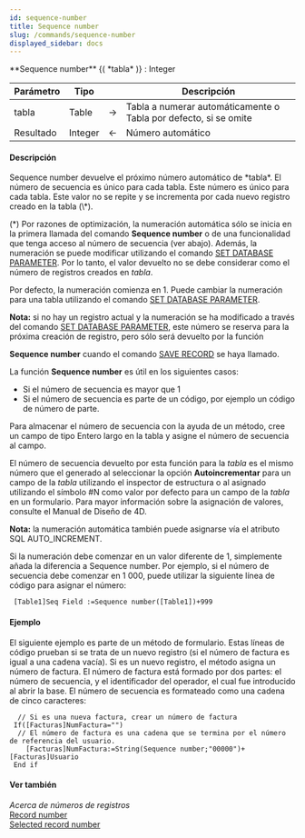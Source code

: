 ```yaml
---
id: sequence-number
title: Sequence number
slug: /commands/sequence-number
displayed_sidebar: docs
---
```


<!--REF #_command_.Sequence number.Syntax-->**Sequence number** {( *tabla* )} : Integer<!-- END REF-->
<!--REF #_command_.Sequence number.Params-->
| Parámetro | Tipo |  | Descripción |
| --- | --- | --- | --- |
| tabla | Table | &#8594;  | Tabla a numerar automáticamente o Tabla por defecto, si se omite |
| Resultado | Integer | &#8592; | Número automático |

<!-- END REF-->

#### Descripción 

<!--REF #_command_.Sequence number.Summary-->Sequence number devuelve el próximo número automático de *tabla*.<!-- END REF--> El número de secuencia es único para cada tabla. Este número es único para cada tabla. Este valor no se repite y se incrementa por cada nuevo registro creado en la tabla (\*).  

(\*) Por razones de optimización, la numeración automática sólo se inicia en la primera llamada del comando **Sequence number** o de una funcionalidad que tenga acceso al número de secuencia (ver abajo). Además, la numeración se puede modificar utilizando el comando [SET DATABASE PARAMETER](set-database-parameter.md). Por lo tanto, el valor devuelto no se debe considerar como el número de registros creados en *tabla*.

Por defecto, la numeración comienza en 1\. Puede cambiar la numeración para una tabla utilizando el comando [SET DATABASE PARAMETER](set-database-parameter.md). 

**Nota:** si no hay un registro actual y la numeración se ha modificado a través del comando [SET DATABASE PARAMETER](set-database-parameter.md), este número se reserva para la próxima creación de registro, pero sólo será devuelto por la función

**Sequence number** cuando el comando [SAVE RECORD](save-record.md) se haya llamado. 

La función **Sequence number** es útil en los siguientes casos:  
* Si el número de secuencia es mayor que 1
* Si el número de secuencia es parte de un código, por ejemplo un código de número de parte.

Para almacenar el número de secuencia con la ayuda de un método, cree un campo de tipo Entero largo en la tabla y asigne el número de secuencia al campo. 

El número de secuencia devuelto por esta función para la *tabla* es el mismo número que el generado al seleccionar la opción **Autoincrementar** para un campo de la *tabla* utilizando el inspector de estructura o al asignado utilizando el símbolo #N como valor por defecto para un campo de la *tabla* en un formulario. Para mayor información sobre la asignación de valores, consulte el Manual de Diseño de 4D.

**Nota:** la numeración automática también puede asignarse vía el atributo SQL AUTO\_INCREMENT.

Si la numeración debe comenzar en un valor diferente de 1, simplemente añada la diferencia a Sequence number. Por ejemplo, si el número de secuencia debe comenzar en 1 000, puede utilizar la siguiente línea de código para asignar el número:

```4d
 [Table1]Seq Field :=Sequence number([Table1])+999
```

#### Ejemplo 

El siguiente ejemplo es parte de un método de formulario. Estas líneas de código prueban si se trata de un nuevo registro (si el número de factura es igual a una cadena vacía). Si es un nuevo registro, el método asigna un número de factura. El número de factura está formado por dos partes: el número de secuencia, y el identificador del operador, el cual fue introducido al abrir la base. El número de secuencia es formateado como una cadena de cinco caracteres:

```4d
  // Si es una nueva factura, crear un número de factura
 If([Facturas]NumFactura="")
  // El número de factura es una cadena que se termina por el número de referencia del usuario.
    [Facturas]NumFactura:=String(Sequence number;"00000")+[Facturas]Usuario
 End if
```

#### Ver también 

*Acerca de números de registros*  
[Record number](record-number.md)  
[Selected record number](selected-record-number.md)  